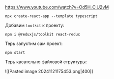 https://www.youtube.com/watch?v=Od5H_CiU2vM

```BASH:
npx create-react-app --template typescript
```

Добавим `toolkit` к проекту:

```BASH:
npm i @reduxjs/toolkit react-redux
```

Терь запустим сам проект:

```BASH:
npm start
```

Терь касательно файловой структуры:

![[Pasted image 20241121175453.png|400]]



